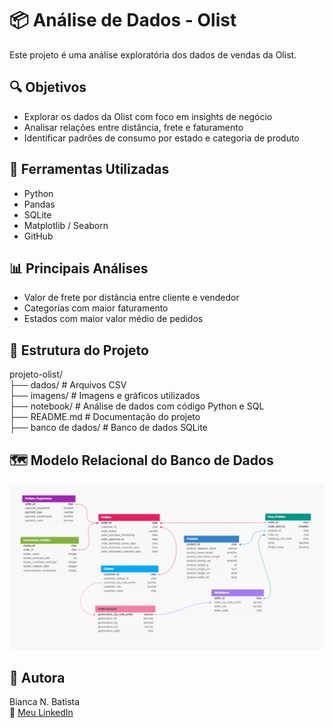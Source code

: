 # 📦 Análise de Dados - Olist

Este projeto é uma análise exploratória dos dados de vendas da Olist.

## 🔍 Objetivos

- Explorar os dados da Olist com foco em insights de negócio
- Analisar relações entre distância, frete e faturamento
- Identificar padrões de consumo por estado e categoria de produto

## 🧰 Ferramentas Utilizadas

- Python
- Pandas
- SQLite
- Matplotlib / Seaborn
- GitHub

## 📊 Principais Análises

- Valor de frete por distância entre cliente e vendedor
- Categorias com maior faturamento
- Estados com maior valor médio de pedidos

## 📁 Estrutura do Projeto

projeto-olist/  
├── dados/                         # Arquivos CSV  
├── imagens/                       # Imagens e gráficos utilizados  
├── notebook/                      # Análise de dados com código Python e SQL  
├── README.md                      # Documentação do projeto  
├── banco de dados/                # Banco de dados SQLite  

## 🗺️ Modelo Relacional do Banco de Dados

![Modelo Relacional do Banco de Dados](imagens\modelo_relacional.png)

## 📝 Autora
Bianca N. Batista  
📎 [Meu LinkedIn](https://www.linkedin.com/in/bianca-nunes-batista-80a468248/?profileId=ACoAAD1K0IoBIBVPe0QuvJ1MBkYvZHqu7knnX5w)
